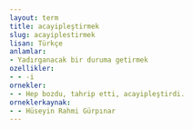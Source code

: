 ```yaml
---
layout: term
title: acayipleştirmek
slug: acayiplestirmek
lisan: Türkçe
anlamlar:
- Yadırganacak bir duruma getirmek
ozellikler:
- - -i
ornekler:
- - Hep bozdu, tahrip etti, acayipleştirdi.
orneklerkaynak:
- - Hüseyin Rahmi Gürpınar
---
```

